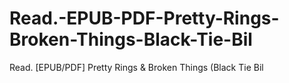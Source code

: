 # Read.-EPUB-PDF-Pretty-Rings-Broken-Things-Black-Tie-Bil
Read. [EPUB/PDF] Pretty Rings &amp; Broken Things (Black Tie Bil

